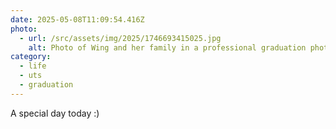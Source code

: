 ```yaml
---
date: 2025-05-08T11:09:54.416Z
photo:
  - url: /src/assets/img/2025/1746693415025.jpg
    alt: Photo of Wing and her family in a professional graduation photoshoot.
category:
  - life
  - uts
  - graduation
---
```


A special day today :)
